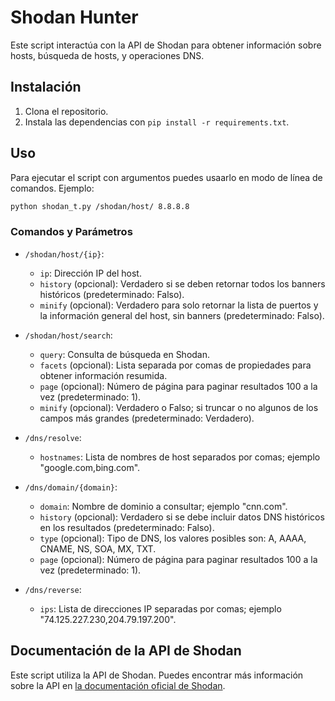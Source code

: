 # Shodan Hunter

Este script interactúa con la API de Shodan para obtener información sobre hosts, búsqueda de hosts, y operaciones DNS.

## Instalación

1. Clona el repositorio.
2. Instala las dependencias con `pip install -r requirements.txt`.

## Uso

Para ejecutar el script con argumentos puedes usaarlo en modo de línea de comandos. Ejemplo:

```bash
python shodan_t.py /shodan/host/ 8.8.8.8
```

### Comandos y Parámetros

- `/shodan/host/{ip}`:

  - `ip`: Dirección IP del host.
  - `history` (opcional): Verdadero si se deben retornar todos los banners históricos (predeterminado: Falso).
  - `minify` (opcional): Verdadero para solo retornar la lista de puertos y la información general del host, sin banners (predeterminado: Falso).

- `/shodan/host/search`:

  - `query`: Consulta de búsqueda en Shodan.
  - `facets` (opcional): Lista separada por comas de propiedades para obtener información resumida.
  - `page` (opcional): Número de página para paginar resultados 100 a la vez (predeterminado: 1).
  - `minify` (opcional): Verdadero o Falso; si truncar o no algunos de los campos más grandes (predeterminado: Verdadero).

- `/dns/resolve`:

  - `hostnames`: Lista de nombres de host separados por comas; ejemplo "google.com,bing.com".

- `/dns/domain/{domain}`:

  - `domain`: Nombre de dominio a consultar; ejemplo "cnn.com".
  - `history` (opcional): Verdadero si se debe incluir datos DNS históricos en los resultados (predeterminado: Falso).
  - `type` (opcional): Tipo de DNS, los valores posibles son: A, AAAA, CNAME, NS, SOA, MX, TXT.
  - `page` (opcional): Número de página para paginar resultados 100 a la vez (predeterminado: 1).

- `/dns/reverse`:
  - `ips`: Lista de direcciones IP separadas por comas; ejemplo "74.125.227.230,204.79.197.200".

## Documentación de la API de Shodan

Este script utiliza la API de Shodan. Puedes encontrar más información sobre la API en [la documentación oficial de Shodan](https://developer.shodan.io/api).
